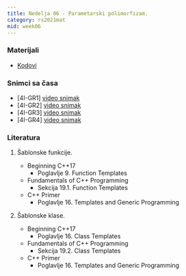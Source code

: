 ```yaml
---
title: Nedelja 06 - Parametarski polimorfizam.
category: rs2021mat
mid: week06
---
```


### Materijali

- [Kodovi](https://github.com/MATF-RS21/zvanicni-materijali/tree/main/06-genericke-klase-funkcije)

### Snimci sa časa

- [4I-GR1] [video snimak](https://youtu.be/vThZok7aBLk)
- [4I-GR2] [video snimak](https://youtu.be/gZuhltG6TCw)
- [4I-GR3] [video snimak](http://enastava.matf.bg.ac.rs/~nikola_ajzenhamer/2020-2021/rs/RS%2006/RS%2006_player.html)
- [4I-GR4] [video snimak](https://youtu.be/vThZok7aBLk)

### Literatura

1. Šablonske funkcije.
    - Beginning C++17
        - Poglavlje 9. Function Templates
    - Fundamentals of C++ Programming
        - Sekcija 19.1. Function Templates
    - C++ Primer
        - Poglavlje 16. Templates and Generic Programming

1. Šablonske klase.
    - Beginning C++17
        - Poglavlje 16. Class Templates
    - Fundamentals of C++ Programming
        - Sekcija 19.2. Class Templates
    - C++ Primer
        - Poglavlje 16. Templates and Generic Programming 
